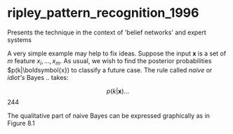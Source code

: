 # ripley_pattern_recognition_1996

Presents the technique in the context of 'belief networks' and expert systems

A very simple example may help to fix ideas. Suppose the input $\boldsymbol{x}$ is a set of $m$ feature $x_i, ..., x_m$. As usual, we wish to find the posterior probabilities $p(k|\boldsymbol{x}) to classify a future case. The rule called _naive_ or _idiot's_ Bayes .. takes:

$$p(k|\boldsymbol{x})  ...  $$ 244

The qualitative part of naive Bayes can be expressed graphically as in Figure 8.1